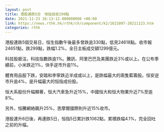 ```yaml
---
layout: post
title: 港股連跌5日　恒指低收299點
date: 2021-11-23 16:13:12.000000000 +08:00
link: https://news.rthk.hk/rthk/ch/component/k2/1621097-20211123.htm
categories: rthk
---
```


港股連跌5個交易日，恒生指數午後最多曾跌逾330點，低見24618點。收市報24651點，跌299點，跌幅1.2%，全日主板成交額1299億元。

科技股捱沽，科技指數跌逾1%。騰訊、阿里巴巴及美團跌近3%或以上。在公布季績前，小米跌近1%，快手逆市升逾1%。

體育用品股下跌，安踏和李寧跌近半成或以上，是跌幅最大的兩隻藍籌股。恒安逆市升逾4%，是升幅最大的恒指成份股。

恒大系股份升幅顯著，恒大汽車急升近15%，中國恒大和恒大物業升近7%至逾8%。

另外，恒騰網絡飆升25%，思摩爾國際則升近15%收市。

港股連升6日後，再連跌5日，恒指5日累計跌1062點，累積跌幅4.1%，完全回吐之前的升幅。
